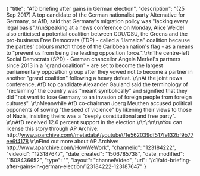 {
    "title": "AfD briefing after gains in German election",
    "description": "(25 Sep 2017) A top candidate of the German nationalist party Alternative for Germany, or AfD, said that Germany's migration policy was \"lacking every legal basis\".\r\nSpeaking at a news conference on Monday, Alice Weidel also criticised a potential coalition between CDU\/CSU, the Greens and the pro-business Free Democrats (FDP) - called a \"Jamaica\" coalition because the parties' colours match those of the Caribbean nation's flag - as a means to \"prevent us from being the leading opposition force.\".\r\nThe centre-left Social Democrats (SPD) - German chancellor Angela Merkel's partners since 2013 in a \"grand coalition\" - are set to become the largest parliamentary opposition group after they vowed not to become a partner in another \"grand coalition\" following a heavy defeat. \r\nAt the joint news conference, AfD top candidate Alexander Gauland said the terminology of \"reclaiming\" the country was \"meant symbolically\" and signified that they did \"not want to lose Germany to an invasion of foreign people from foreign cultures\". \r\nMeanwhile AfD co-chairman Joerg Meuthen accused political opponents of sowing \"the seed of violence\" by likening their views to those of Nazis, insisting theirs was a \"deeply constitutional and free party\". \r\nAfD received 12.6 percent support in the election.\r\n\r\n\r\nYou can license this story through AP Archive: http:\/\/www.aparchive.com\/metadata\/youtube\/1e562039df517fe132bf9b77ee6f4178 \r\nFind out more about AP Archive: http:\/\/www.aparchive.com\/HowWeWork",
    "channelid": "123184222",
    "videoid": "123187647",
    "date_created": "1506785738",
    "date_modified": "1508436652",
    "type": "",
    "layout": "channelVideo",
    "url": "\/c1\/afd-briefing-after-gains-in-german-election\/123184222-123187647"
}